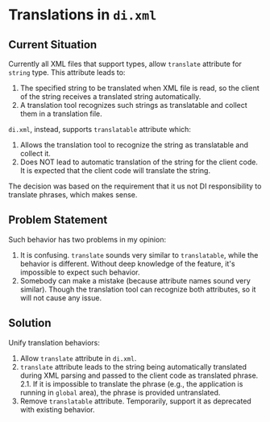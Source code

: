 # Translations in `di.xml`

## Current Situation

Currently all XML files that support types, allow `translate` attribute for `string` type. This attribute leads to:

1. The specified string to be translated when XML file is read, so the client of the string receives a translated string automatically.
2. A translation tool recognizes such strings as translatable and collect them in a translation file. 

`di.xml`, instead, supports `translatable` attribute which:

1. Allows the translation tool to recognize the string as translatable and collect it.
2. Does NOT lead to automatic translation of the string for the client code. It is expected that the client code will translate the string.

The decision was based on the requirement that it us not DI responsibility to translate phrases, which makes sense.

## Problem Statement

Such behavior has two problems in my opinion:

1. It is confusing. `translate` sounds very similar to `translatable`, while the behavior is different. Without deep knowledge of the feature, it's impossible to expect such behavior.
2. Somebody can make a mistake (because attribute names sound very similar). Though the translation tool can recognize both attributes, so it will not cause any issue.

## Solution

Unify translation behaviors:

1. Allow `translate` attribute in `di.xml`.
2. `translate` attribute leads to the string being automatically translated during XML parsing and passed to the client code as translated phrase.
   2.1. If it is impossible to translate the phrase (e.g., the application is running in `global` area), the phrase is provided untranslated.
3. Remove `translatable` attribute. Temporarily, support it as deprecated with existing behavior.
